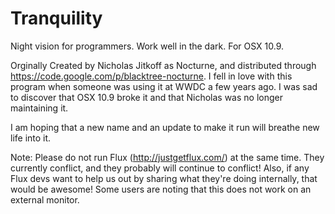 Tranquility
===========

Night vision for programmers. Work well in the dark. For OSX 10.9.

Orginally Created by Nicholas Jitkoff as Nocturne, and distributed through https://code.google.com/p/blacktree-nocturne. I fell in love with this program when someone was using it at WWDC a few years ago. I was sad to discover that OSX 10.9 broke it and that Nicholas was no longer maintaining it.

I am hoping that a new name and an update to make it run will breathe new life into it.

Note: Please do not run Flux (http://justgetflux.com/) at the same time. They currently conflict, and they probably will continue to conflict! Also, if any Flux devs want to help us out by sharing what they're doing internally, that would be awesome! Some users are noting that this does not work on an external monitor.
